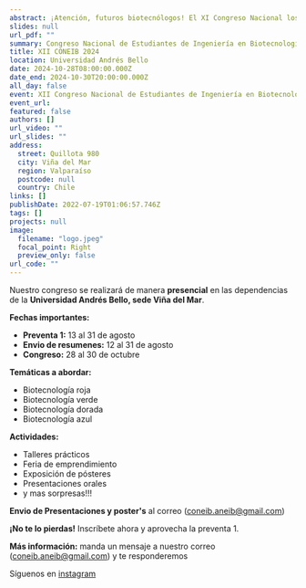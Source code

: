 ```yaml
---
abstract: ¡Atención, futuros biotecnólogos! El XI Congreso Nacional los está esperando. Un evento imperdible con charlas top, talleres súper cool y mucho networking.
slides: null
url_pdf: ""
summary: Congreso Nacional de Estudiantes de Ingeniería en Biotecnología y carreras afines.
title: XII CONEIB 2024
location: Universidad Andrés Bello
date: 2024-10-28T08:00:00.000Z
date_end: 2024-10-30T20:00:00.000Z
all_day: false
event: XII Congreso Nacional de Estudiantes de Ingeniería en Biotecnología
event_url: 
featured: false
authors: []
url_video: ""
url_slides: ""
address:
  street: Quillota 980
  city: Viña del Mar
  region: Valparaíso
  postcode: null
  country: Chile
links: []
publishDate: 2022-07-19T01:06:57.746Z
tags: []
projects: null
image:
  filename: "logo.jpeg"
  focal_point: Right
  preview_only: false
url_code: ""
---
```

Nuestro congreso se realizará de manera **presencial** en las dependencias de la **Universidad Andrés Bello, sede Viña del Mar**.

**Fechas importantes:**
* **Preventa 1:** 13 al 31 de agosto
* **Envio de resumenes:** 12 al 31 de agosto
* **Congreso:** 28 al 30 de octubre

**Temáticas a abordar:**
* Biotecnología roja
* Biotecnología verde
* Biotecnología dorada
* Biotecnología azul

**Actividades:**
* Talleres prácticos
* Feria de emprendimiento
* Exposición de pósteres
* Presentaciones orales
* y mas sorpresas!!!

**Envio de Presentaciones y poster's** al correo ([coneib.aneib@gmail.com](mailto:coneib.aneib@gmail.com))

**¡No te lo pierdas!** Inscríbete ahora y aprovecha la preventa 1. 

**Más información:** manda un mensaje a nuestro correo ([coneib.aneib@gmail.com](mailto:coneib.aneib@gmail.com)) y te responderemos

Síguenos en [instagram](https://www.instagram.com/coneib_2024/) 